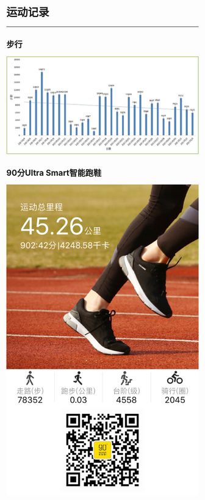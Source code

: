 # 运动记录
---

<!-- toc -->

## 步行

![image](../public/images/monitoring/sport/步数.jpg)

## 90分Ultra Smart智能跑鞋

![image](../public/images/monitoring/sport/UltraSmart.jpg)